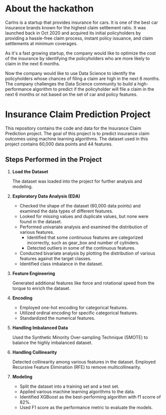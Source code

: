 # About the hackathon

CarIns is a startup that provides insurance for cars. It is one of the best car insurance brands known for the highest claim settlement ratio. It was launched back in Oct 2020 and acquired its initial policyholders by providing a hassle-free claim process, instant policy issuance, and claim settlements at minimum coverages.


As it's a fast growing startup, the company would like to optimize the cost of the insurance by identifying the policyholders who are more likely to claim in the next 6 months. 

Now the company would like to use Data Science to identify the policyholders whose chances of filing a claim are high in the next 6 months. The company challenges the Data Science community to build a high-performance algorithm to predict if the policyholder will file a claim in the next 6 months or not based on the set of car and policy features.

# Insurance Claim Prediction Project

This repository contains the code and data for the Insurance Claim Prediction project. The goal of this project is to predict insurance claim outcomes using machine learning algorithms. The dataset used in this project contains 60,000 data points and 44 features.

## Steps Performed in the Project

1. **Load the Dataset**

   The dataset was loaded into the project for further analysis and modeling.

2. **Exploratory Data Analysis (EDA)**

   - Checked the shape of the dataset (60,000 data points) and examined the data types of different features.
   - Looked for missing values and duplicate values, but none were found in the dataset.
   - Performed univariate analysis and examined the distribution of various features.
      - Identified that some continuous features are categorized incorrectly, such as gear_box and number of cylinders.
      - Detected outliers in some of the continuous features.
   - Conducted bivariate analysis by plotting the distribution of various features against the target classes.
   - Identified class imbalance in the dataset.

3. **Feature Engineering**

   Generated additional features like force and rotational speed from the torque to enrich the dataset.

4. **Encoding**

   - Employed one-hot encoding for categorical features.
   - Utilized ordinal encoding for specific categorical features.
   - Standardized the numerical features.

5. **Handling Imbalanced Data**

   Used the Synthetic Minority Over-sampling Technique (SMOTE) to balance the highly imbalanced dataset.

6. **Handling Collinearity**

   Detected collinearity among various features in the dataset.
   Employed Recursive Feature Elimination (RFE) to remove multicollinearity.

7. **Modeling**

   - Split the dataset into a training set and a test set.
   - Applied various machine learning algorithms to the data.
   - Identified XGBoost as the best-performing algorithm with f1 scorre of 82%.
   - Used F1 score as the performance metric to evaluate the models.
       
